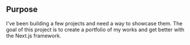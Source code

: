 ## Purpose
I've been building a few projects and need a way to showcase them. The goal of this project is to create a portfolio of my works and get better with the Next.js framework. 



